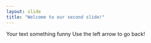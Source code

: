 ```yaml
---
layout: slide
title: "Welcome to our second slide!"
---
```

Your text  something funny
Use the left arrow to go back!
